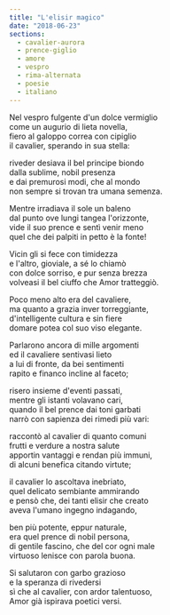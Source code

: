 ```yaml
---
title: "L'elisir magico"
date: "2018-06-23"
sections:
  - cavalier-aurora
  - prence-giglio
  - amore
  - vespro
  - rima-alternata
  - poesie
  - italiano
---
```


Nel vespro fulgente d'un dolce vermiglio\
come un augurio di lieta novella,\
fiero al galoppo correa con cipiglio\
il cavalier, sperando in sua stella:

riveder desiava il bel principe biondo\
dalla sublime, nobil presenza\
e dai premurosi modi, che al mondo\
non sempre si trovan tra umana semenza.

Mentre irradiava il sole un baleno\
dal punto ove lungi tangea l'orizzonte,\
vide il suo prence e sentì venir meno\
quel che dei palpiti in petto è la fonte!

Vicin gli si fece con timidezza\
e l'altro, gioviale, a sé lo chiamò\
con dolce sorriso, e pur senza brezza\
volveasi il bel ciuffo che Amor tratteggiò.

Poco meno alto era del cavaliere,\
ma quanto a grazia inver torreggiante,\
d'intelligente cultura e sin fiere\
domare potea col suo viso elegante.

Parlarono ancora di mille argomenti\
ed il cavaliere sentivasi lieto\
a lui di fronte, da bei sentimenti\
rapito e financo incline al faceto;

risero insieme d'eventi passati,\
mentre gli istanti volavano cari,\
quando il bel prence dai toni garbati\
narrò con sapienza dei rimedi più vari:

raccontò al cavalier di quanto comuni\
frutti e verdure a nostra salute\
apportin vantaggi e rendan più immuni,\
di alcuni benefica citando virtute;

il cavalier lo ascoltava inebriato,\
quel delicato sembiante ammirando\
e pensò che, dei tanti elisir che creato\
aveva l'umano ingegno indagando,

ben più potente, eppur naturale,\
era quel prence di nobil persona,\
di gentile fascino, che del cor ogni male\
virtuoso lenisce con parola buona.

Si salutaron con garbo grazioso\
e la speranza di rivedersi\
sì che al cavalier, con ardor talentuoso,\
Amor già ispirava poetici versi.
